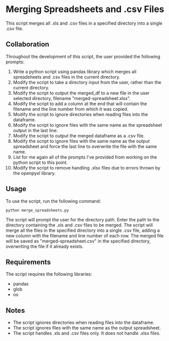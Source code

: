 # Merging Spreadsheets and .csv Files
This script merges all .xls and .csv files in a specified directory into a single .csv file.

## Collaboration
Throughout the development of this script, the user provided the following prompts:

1. Write a python script using pandas library which merges all spreadsheets and .csv files in the current directory.
2. Modify the script to take a directory input from the user, rather than the current directory.
3. Modify the script to output the merged_df to a new file in the user selected directory, filename "merged-spreadsheet.xlsx".
4. Modify the script to add a column at the end that will contain the filename and the line number from which it was copied.
5. Modify the script to ignore directories when reading files into the dataframe.
6. Modify the script to ignore files with the same name as the spreadsheet output in the last line.
7. Modify the script to output the merged dataframe as a .csv file.
8. Modify the script to ignore files with the same name as the output spreadsheet and force the last line to overwrite the file with the same name.
9. List for me again all of the prompts I've provided from working on the python script to this point.
10. Modify the script to remove handling .xlsx files due to errors thrown by the openpyxl library.

## Usage
To use the script, run the following command:

```
python merge_spreadsheets.py
```

The script will prompt the user for the directory path. Enter the path to the directory containing the .xls and .csv files to be merged. The script will merge all the files in the specified directory into a single .csv file, adding a new column with the filename and line number of each row. The merged file will be saved as "merged-spreadsheet.csv" in the specified directory, overwriting the file if it already exists.

## Requirements
The script requires the following libraries:

* pandas
* glob
* os

## Notes
* The script ignores directories when reading files into the dataframe.
* The script ignores files with the same name as the output spreadsheet.
* The script handles .xls and .csv files only. It does not handle .xlsx files.